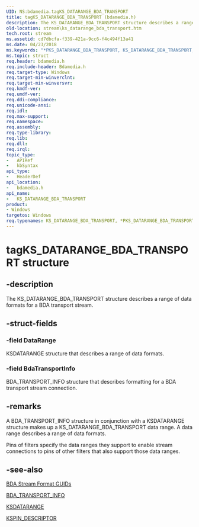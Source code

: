 ```yaml
---
UID: NS:bdamedia.tagKS_DATARANGE_BDA_TRANSPORT
title: tagKS_DATARANGE_BDA_TRANSPORT (bdamedia.h)
description: The KS_DATARANGE_BDA_TRANSPORT structure describes a range of data formats for a BDA transport stream.
old-location: stream\ks_datarange_bda_transport.htm
tech.root: stream
ms.assetid: cd7dbcfa-f339-421a-9cc6-f4c494f13a41
ms.date: 04/23/2018
ms.keywords: "*PKS_DATARANGE_BDA_TRANSPORT, KS_DATARANGE_BDA_TRANSPORT, KS_DATARANGE_BDA_TRANSPORT structure [Streaming Media Devices], PKS_DATARANGE_BDA_TRANSPORT, PKS_DATARANGE_BDA_TRANSPORT structure pointer [Streaming Media Devices], bdamedia/KS_DATARANGE_BDA_TRANSPORT, bdamedia/PKS_DATARANGE_BDA_TRANSPORT, bdaref_89717b68-2829-4f7a-bcdb-10e0b790308c.xml, stream.ks_datarange_bda_transport, tagKS_DATARANGE_BDA_TRANSPORT"
ms.topic: struct
req.header: bdamedia.h
req.include-header: Bdamedia.h
req.target-type: Windows
req.target-min-winverclnt: 
req.target-min-winversvr: 
req.kmdf-ver: 
req.umdf-ver: 
req.ddi-compliance: 
req.unicode-ansi: 
req.idl: 
req.max-support: 
req.namespace: 
req.assembly: 
req.type-library: 
req.lib: 
req.dll: 
req.irql: 
topic_type:
-	APIRef
-	kbSyntax
api_type:
-	HeaderDef
api_location:
-	bdamedia.h
api_name:
-	KS_DATARANGE_BDA_TRANSPORT
product:
- Windows
targetos: Windows
req.typenames: KS_DATARANGE_BDA_TRANSPORT, *PKS_DATARANGE_BDA_TRANSPORT
---
```


# tagKS_DATARANGE_BDA_TRANSPORT structure


## -description


The KS_DATARANGE_BDA_TRANSPORT structure describes a range of data formats for a BDA transport stream. 


## -struct-fields




### -field DataRange

KSDATARANGE structure that describes a range of data formats.


### -field BdaTransportInfo

BDA_TRANSPORT_INFO structure that describes formatting for a BDA transport stream connection. 


## -remarks



A BDA_TRANSPORT_INFO structure in conjunction with a KSDATARANGE structure makes up a KS_DATARANGE_BDA_TRANSPORT data range. A data range describes a range of data formats. 

Pins of filters specify the data ranges they support to enable stream connections to pins of other filters that also support those data ranges.




## -see-also




<a href="https://msdn.microsoft.com/library/windows/hardware/ff556552">BDA Stream Format GUIDs</a>



<a href="https://msdn.microsoft.com/library/windows/hardware/ff556564">BDA_TRANSPORT_INFO</a>



<a href="https://msdn.microsoft.com/library/windows/hardware/ff561658">KSDATARANGE</a>



<a href="https://msdn.microsoft.com/library/windows/hardware/ff563533">KSPIN_DESCRIPTOR</a>
 

 

